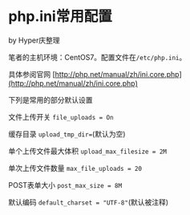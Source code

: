 # php.ini常用配置

by Hyper庆整理

笔者的主机环境：CentOS7。配置文件在`/etc/php.ini`。

具体参阅官网
[http://php.net/manual/zh/ini.core.php](http://php.net/manual/zh/ini.core.php)

下列是常用的部分默认设置

文件上传开关
`file_uploads = On`

缓存目录
`upload_tmp_dir=`(默认为空)

单个上传文件最大体积
`upload_max_filesize = 2M`

单次上传文件数量
`max_file_uploads = 20`

POST表单大小
`post_max_size = 8M`

默认编码
`default_charset = "UTF-8"`(默认被注释)